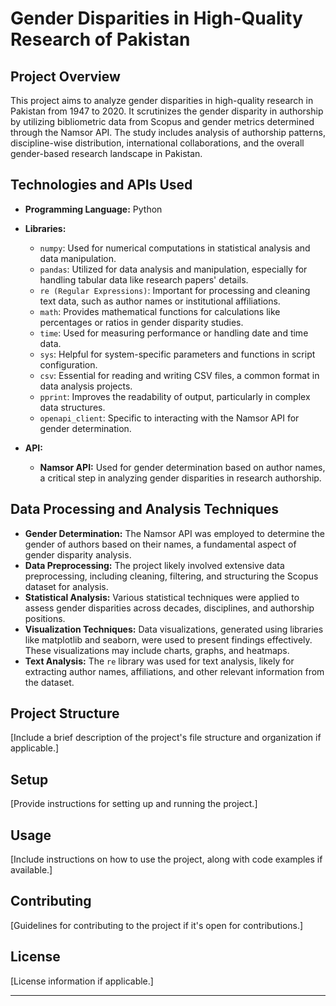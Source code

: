 # Gender Disparities in High-Quality Research of Pakistan

## Project Overview
This project aims to analyze gender disparities in high-quality research in Pakistan from 1947 to 2020. It scrutinizes the gender disparity in authorship by utilizing bibliometric data from Scopus and gender metrics determined through the Namsor API. The study includes analysis of authorship patterns, discipline-wise distribution, international collaborations, and the overall gender-based research landscape in Pakistan.

## Technologies and APIs Used
- **Programming Language:** Python
- **Libraries:**
  - `numpy`: Used for numerical computations in statistical analysis and data manipulation.
  - `pandas`: Utilized for data analysis and manipulation, especially for handling tabular data like research papers' details.
  - `re (Regular Expressions)`: Important for processing and cleaning text data, such as author names or institutional affiliations.
  - `math`: Provides mathematical functions for calculations like percentages or ratios in gender disparity studies.
  - `time`: Used for measuring performance or handling date and time data.
  - `sys`: Helpful for system-specific parameters and functions in script configuration.
  - `csv`: Essential for reading and writing CSV files, a common format in data analysis projects.
  - `pprint`: Improves the readability of output, particularly in complex data structures.
  - `openapi_client`: Specific to interacting with the Namsor API for gender determination.

- **API:**
  - **Namsor API:** Used for gender determination based on author names, a critical step in analyzing gender disparities in research authorship.

## Data Processing and Analysis Techniques
- **Gender Determination:** The Namsor API was employed to determine the gender of authors based on their names, a fundamental aspect of gender disparity analysis.
- **Data Preprocessing:** The project likely involved extensive data preprocessing, including cleaning, filtering, and structuring the Scopus dataset for analysis.
- **Statistical Analysis:** Various statistical techniques were applied to assess gender disparities across decades, disciplines, and authorship positions.
- **Visualization Techniques:** Data visualizations, generated using libraries like matplotlib and seaborn, were used to present findings effectively. These visualizations may include charts, graphs, and heatmaps.
- **Text Analysis:** The `re` library was used for text analysis, likely for extracting author names, affiliations, and other relevant information from the dataset.

## Project Structure
[Include a brief description of the project's file structure and organization if applicable.]

## Setup
[Provide instructions for setting up and running the project.]

## Usage
[Include instructions on how to use the project, along with code examples if available.]

## Contributing
[Guidelines for contributing to the project if it's open for contributions.]

## License
[License information if applicable.]

---
